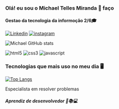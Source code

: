 
### Olá! eu sou o Michael Telles Miranda 👋 faço
#### Gestao da tecnologia da informoção 2/6🎓

[![Linkedin](https://img.shields.io/badge/LinkedIn-0077B5?style=for-the-badge&logo=linkedin&logoColor=white)](https://www.linkedin.com/in/michael-miranda-b68270145/)
[![instagram](https://img.shields.io/badge/Instagram-E4405F?style=for-the-badge&logo=instagram&logoColor=white)](https://www.instagram.com/mtlmiranda_/)



![Michael GitHub stats](https://github-readme-stats.vercel.app/api?username=Michaeltlm&show_icons=true&theme=onedark)

<div style="display: inline_block">
<img aling="center" alt="html5" src="https://img.shields.io/badge/HTML5-E34F26?style=for-the-badge&logo=html5&logoColor=white">
<img aling="center" alt="css3" src="https://img.shields.io/badge/CSS3-1572B6?style=for-the-badge&logo=css3&logoColor=white">
<img aling="center" alt="javascript" src="https://img.shields.io/badge/JavaScript-F7DF1E?style=for-the-badge&logo=javascript&logoColor=black">

### Tecnologias que mais uso no meu dia 🖥️

[![Top Langs](https://github-readme-stats.vercel.app/api/top-langs/?username=Michaeltlm&hide_progress=false)](https://github.com/Michaeltlm/github-readme-stats)

Especialista em resolver problemas  
##### Aprendiz de desenvolvedor 🧙📚💻
